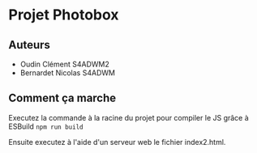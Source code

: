 # Projet Photobox

## Auteurs
- Oudin Clément S4ADWM2
- Bernardet Nicolas S4ADWM

## Comment ça marche

Executez la commande à la racine du projet pour compiler le JS grâce à ESBuild
``npm run build``

Ensuite executez à l'aide d'un serveur web le fichier index2.html.